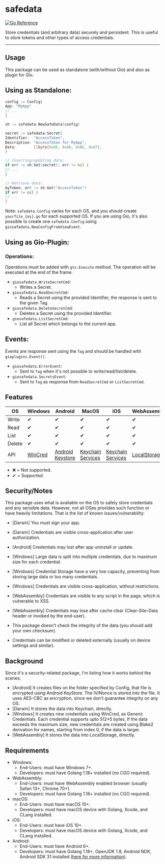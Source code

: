 # safedata

[![Go Reference](https://pkg.go.dev/badge/github.com/gioui-plugins/gio-plugins/safedata.svg)](https://pkg.go.dev/github.com/gioui-plugins/gio-plugins/safedata)

Store credentials (and arbitrary data) securely and persistent. This is useful to store tokens
and other types of access credentials.

--------------

## Usage

This package can be used as standalone (with/without Gio) and also as plugin for Gio.

## Using as Standalone:

```go
config := Config{
App: "MyApp"
// ...
}

sh := safedata.NewSafeData(config)

secret := safedata.Secret{
Identifier:  "AccessToken",
Description: "AccessToken for MyApp",
Data:        []byte{0xDE, 0xAD, 0xBE, 0xEF},
}

// Inserting/updating data:
if err := sh.Set(secret); err != nil {
// ...
}

// Retrieve data:
myToken, err := sh.Get("AccessToken")
if err != nil {
// ...
}
```

Note: `safedata.Config` varies for each OS, and you should create `yourfile_{os}.go` for each
supported OS. If you are using Gio, it's also possible to create one `safedata.Config`
using `giosafedata.NewConfigFromViewEvent`.

## Using as Gio-Plugin:

### Operations:

Operations must be added with `gtx.Execute` method. The operation will be executed at the end of the frame.

- `giosafedata.WriteSecretCmd`:
    - Writes a Secret.
- `giosafedata.ReadSecretCmd`:
    - Reads a Secret using the provided Identifier, the response is sent to the given Tag.
- `giosafedata.DeleteSecretCmd`:
    - Deletes a Secret using the provided Identifier.
- `giosafedata.ListSecretCmd`:
    - List all Secret which belongs to the current app.

## Events:

Events are response sent using the `Tag` and should be handled with `gioplugins.Event()`.

- `giosafedata.ErrorEvent`:
    - Sent to `Tag` when it's not possible to write/read/list/delete.
- `giosafedata.SecretsEvent`:
    - Sent to `Tag` as response from `ReadSecretCmd` or `ListSecretCmd`.

## Features

| OS     | Windows                                                                 | Android                                                                      | MacOS                                                                                                   | iOS                                                                                                     | WebAssembly                                                                          |
|--------|-------------------------------------------------------------------------|------------------------------------------------------------------------------|---------------------------------------------------------------------------------------------------------|---------------------------------------------------------------------------------------------------------|--------------------------------------------------------------------------------------|
| Write  | ✔                                                                       | ✔                                                                            | ✔                                                                                                       | ✔                                                                                                       | ✔                                                                                    |
| Read   | ✔                                                                       | ✔                                                                            | ✔                                                                                                       | ✔                                                                                                       | ✔                                                                                    |
| List   | ✔                                                                       | ✔                                                                            | ✔                                                                                                       | ✔                                                                                                       | ✔                                                                                    |
| Delete | ✔                                                                       | ✔                                                                            | ✔                                                                                                       | ✔                                                                                                       | ✔                                                                                    |
| API    | [WinCred](https://learn.microsoft.com/en-us/windows/win32/api/wincred/) | [Android Keystore](https://developer.android.com/training/articles/keystore) | [Keychain Services](https://developer.apple.com/documentation/security/keychain_services?language=objc) | [Keychain Services](https://developer.apple.com/documentation/security/keychain_services?language=objc) | [LocalStorage](https://developer.mozilla.org/pt-BR/docs/Web/API/Window/localStorage) |

- ❌ = Not supported.
- ✔ = Supported.

## Security/Notes

This package uses what is available on the OS to safely store
credentials and any sensible data. However, not all OSes provides
such function or have heavily limitations. That is the list of
known issues/vulnerability:

- [Darwin] You must sign your app.
- [Darwin] Credentials are visible cross-application after user authorization.
- [Android] Credentials may lost after app uninstall or update.
- [Windows] Large data is split into multiple credentials, due to maximum size for each credential.
- [Windows] Credential Storage have a very low capacity, preventing from storing large data or too many credentials.
- [Windows] Credentials are visible cross-application, without restrictions.
- [WebAssembly] Credentials are visible to any script in the page, which is vulnerable to XSS.
- [WebAssembly] Credentials may lose after cache clear (Clear-Site-Data header or invoked by the end-user).

- This package doesn't check the integrity of the data (you should add your own checksum).
- Credentials can be modified or deleted externally (usually on device settings and similar).

## Background

Since it's a security-related package, I'm listing how it works behind the scenes.

- [Android] It creates files on the folder specified by Config, that file is encrypted
  using Android KeyStore. The IV/Nonce is stored into the file. It uses AES-CBC as encryption,
  since we don't guarantee integrity on any OS.
- [Darwin] It stores the data into Keychain, directly.
- [Windows] It creates new credentials using WinCred, as Generic Credentials. Each credential
  supports upto 512*5 bytes. If the data exceeds the maximum size, new credentials are created
  using Blake2 derivation for names, starting from index 0, if the data is larger.
- [WebAssembly] It stores the data into LocalStorage, directly.

## Requirements

- Windows:
    - End-Users: must have Windows 7+.
    - Developers: must have Golang 1.18+ installed (no CGO required).
- WebAssembly:
    - End-Users: must have WebAssembly enabled browser (usually Safari 13+, Chrome 70+).
    - Developers: must have Golang 1.18+ installed (no CGO required).
- macOS:
    - End-Users: must have macOS 10+.
    - Developers: must have macOS device with Golang, Xcode, and CLang installed.
- iOS:
    - End-Users: must have iOS 10+.
    - Developers: must have macOS device with Golang, Xcode, and CLang installed.
- Android:
    - End-Users: must have Android 6+.
    - Developers: must have Golang 1.18+, OpenJDK 1.8, Android NDK, Android SDK 31
      installed ([here for more information](https://gioui.org/doc/install/android)).

